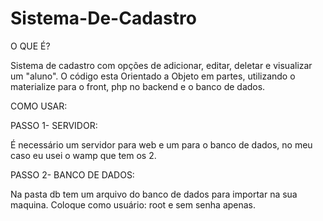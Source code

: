 # Sistema-De-Cadastro

  O QUE É?
  
  Sistema de cadastro com opções de adicionar, editar, deletar e visualizar um "aluno".
  O código esta Orientado a Objeto em partes, utilizando o materialize para o front, php
  no backend e o banco de dados.
  
  COMO USAR:
  
  PASSO 1- SERVIDOR:
  
  É necessário um servidor para web e um para o banco de dados, no meu caso eu usei o wamp 
  que tem os 2. 
  
  PASSO 2- BANCO DE DADOS:
  
  Na pasta db tem um arquivo do banco de dados para importar na sua maquina.
  Coloque como usuário: root e sem senha apenas.
   

